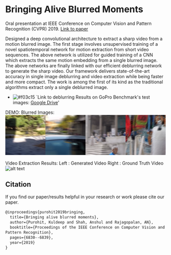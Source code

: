 # Bringing Alive Blurred Moments

Oral presentation at IEEE Conference on Computer Vision and Pattern Recognition (CVPR) 2019.
[Link to paper](http://openaccess.thecvf.com/content_CVPR_2019/html/Purohit_Bringing_Alive_Blurred_Moments_CVPR_2019_paper.html)


Designed a deep convolutional architecture to extract a sharp video from a motion blurred image. The first stage involves unsupervised training of a novel spatiotemporal network for motion extraction from short video sequences. The above network is utilized for guided training of a CNN which extracts the same motion embedding from a single blurred image. The above networks are finally linked with our efficient deblurring network to generate the sharp video. Our framework delivers state-of-the-art accuracy in single image deblurring and video extraction while being faster and more compact. The work is among the first of its kind as the traditional algorithms extract only a single deblurred image.

- ![#f03c15](https://placehold.it/15/f03c15/000000?text=+) `Link to deblurring Results on GoPro Benchmark's test images: [Google Drive](https://drive.google.com/file/d/14bh90xksNJCNur0OMmjUhhzKdryvT3VC/view?usp=sharing)'

DEMO:
Blurred Images:
![alt text](https://github.com/anshulbshah/Blurred-Image-to-Video/blob/master/bl.png) 
  
Video Extraction Results: 
Left : Generated Video
Right : Ground Truth Video
![alt text](https://github.com/anshulbshah/Blurred-Image-to-Video/blob/master/out.gif) 


## Citation

If you find our paper/results helpful in your research or work please cite our paper.

```
@inproceedings{purohit2019bringing,
  title={Bringing alive blurred moments},
  author={Purohit, Kuldeep and Shah, Anshul and Rajagopalan, AN},
  booktitle={Proceedings of the IEEE Conference on Computer Vision and Pattern Recognition},
  pages={6830--6839},
  year={2019}
}
```

